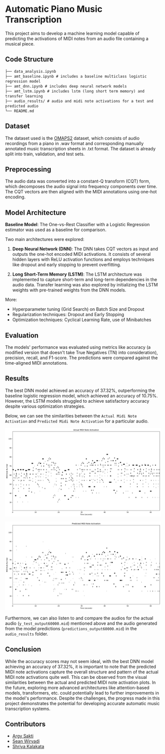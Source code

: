 # Automatic Piano Music Transcription

This project aims to develop a machine learning model capable of predicting the activations of MIDI notes from an audio file containing a musical piece.

## Code Structure
```
├── data_analysis.ipynb
├── amt_baseline.ipynb # includes a baseline multiclass logistic regression model
├── amt_dnn.ipynb # includes deep neural network models
├── amt_lstm.ipynb # includes lstm (long short term memory) and transfer learning
├── audio_results/ # audio and midi note activations for a test and predicted audio
└── README.md
```

## Dataset

The dataset used is the [OMAPS2](https://github.com/itec-hust/OMAPS2) dataset, which consists of audio recordings from a piano in .wav format and corresponding manually annotated music transcription sheets in .txt format. The dataset is already split into train, validation, and test sets.

## Preprocessing

The audio data was converted into a constant-Q transform (CQT) form, which decomposes the audio signal into frequency components over time. The CQT vectors are then aligned with the MIDI annotations using one-hot encoding.

## Model Architecture

**Baseline Model**: The One-vs-Rest Classifier with a Logistic Regression estimator was used as a baseline for comparison.

Two main architectures were explored:

1. **Deep Neural Network (DNN)**: The DNN takes CQT vectors as input and outputs the one-hot encoded MIDI activations. It consists of several hidden layers with ReLU activation functions and employs techniques like dropout and early stopping to prevent overfitting.

2. **Long Short-Term Memory (LSTM)**: The LSTM architecture was implemented to capture short-term and long-term dependencies in the audio data. Transfer learning was also explored by initializing the LSTM weights with pre-trained weights from the DNN models.

More:
* Hyperparameter tuning (Grid Search) on Batch Size and Dropout
* Regularization techniques: Dropout and Early Stopping
* Optimization techniques: Cyclical Learning Rate, use of Minibatches

## Evaluation

The models' performance was evaluated using metrics like accuracy (a modified version that doesn't take True Negatives (TN) into consideration), precision, recall, and F1-score. The predictions were compared against the time-aligned MIDI annotations.

## Results

The best DNN model achieved an accuracy of 37.32%, outperforming the baseline logistic regression model, which achieved an accuracy of 10.75%. However, the LSTM models struggled to achieve satisfactory accuracy despite various optimization strategies.

Below, we can see the similarities between the `Actual Midi Note Activation` and `Predicted Midi Note Activation` for a particular audio.

![Actual Midi Note Activation](audio_results/y_test_midi_note_activations.webp?raw=true)

![Predicted Midi Note Activation](audio_results/predictions_midi_note_activations.webp?raw=true)

Furthermore, we can also listen to and compare the audios for the actual audio (`y_test_output60000.mid`) mentioned above and the audio generated from the model predictions (`predictions_output60000.mid`) in the `audio_results` folder.

## Conclusion

While the accuracy scores may not seem ideal, with the best DNN model achieving an accuracy of 37.32%, it is important to note that the predicted MIDI note activations capture the overall structure and pattern of the actual MIDI note activations quite well. This can be observed from the visual similarities between the actual and predicted MIDI note activation plots. In the future, exploring more advanced architectures like attention-based models, transformers, etc. could potentially lead to further improvements in the model's performance. Despite the challenges, the progress made in this project demonstrates the potential for developing accurate automatic music transcription systems.

## Contributors
* [Argy Sakti](https://github.com/asakti47)
* [Sean Wiryadi](https://github.com/sean292002)
* [Shriya Kalakata](https://github.com/shriyakalakata)